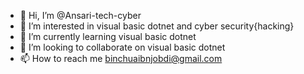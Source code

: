 - 👋 Hi, I’m @Ansari-tech-cyber
- 👀 I’m interested in visual basic dotnet and cyber security{hacking}
- 🌱 I’m currently learning visual basic dotnet
- 💞️ I’m looking to collaborate on visual basic dotnet
- 📫 How to reach me binchuaibnjobdi@gmail.com

<!---
Ansari-tech-cyber/Ansari-tech-cyber is a ✨ special ✨ repository because its `README.md` (this file) appears on your GitHub profile.
You can click the Preview link to take a look at your changes.
--->
